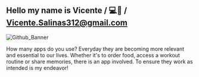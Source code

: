 ## Hello my name is Vicente / 💻🧪 / Vicente.Salinas312@gmail.com 

![Github_Banner](https://github.com/user-attachments/assets/0cdc4f6b-14b4-4583-82a6-6bae5cf8c910)

<!--
**VicenteS312/VicenteS312** is a ✨ _special_ ✨ repository because its `README.md` (this file) appears on your GitHub profile.

Here are some ideas to get you started:

- 🔭 I’m currently working on ...
- 🌱 I’m currently learning ...
- 👯 I’m looking to collaborate on ...
- 🤔 I’m looking for help with ...
- 💬 Ask me about ...
- 📫 How to reach me: ...
- 😄 Pronouns: ...
- ⚡ Fun fact: ...
-->
How many apps do you use? Everyday they are becoming more relevant and essential to our lives. Whether it's to order food, access a workout routine or share memories, there is an app involved. To ensure they work as intended is my endeavor!

